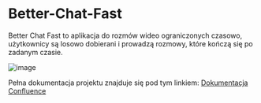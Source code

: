 # Better-Chat-Fast

Better Chat Fast to aplikacja do rozmów wideo ograniczonych czasowo, użytkownicy są losowo dobierani i prowadzą rozmowy, które kończą się po zadanym czasie.

![image](https://user-images.githubusercontent.com/65863073/174496911-d16bbcde-37fd-46ac-9464-9eb3343bff7a.png)

Pełna dokumentacja projektu znajduje się pod tym linkiem: [Dokumentacja Confluence](https://betterchatfast.atlassian.net/wiki/spaces/DOCUMENTAT/overview)
